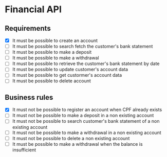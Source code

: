 # Financial API

## Requirements

- [x] It must be possible to create an account
- [ ] It must be possible to search fetch the customer's bank statement
- [ ] It must be possible to make a deposit
- [ ] It must be possible to make a withdrawal
- [ ] It must be possible to retrieve the customer's bank statement by date
- [ ] It must be possible to update customer's account data
- [ ] It must be possible to get custormer's account data
- [ ] It must be possible to delete account

## Business rules

- [x] It must not be possible to register an account when CPF already exists
- [ ] It must not be possible to make a deposit in a non existing account
- [ ] It must not be possible to search customer's bank statement of a non existing account
- [ ] It must not be possible to make a withdrawal in a non existing account
- [ ] It must not be possible to delete a non existing account
- [ ] It must be possible to make a withdrawal when the balance is insufficient
